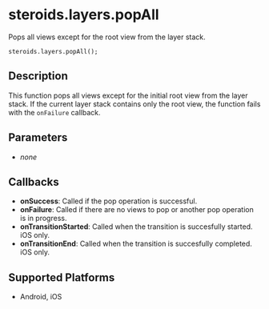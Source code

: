 steroids.layers.popAll
======================

Pops all views except for the root view from the layer stack.

    steroids.layers.popAll();

Description
-----------

This function pops all views except for the initial root view from the layer stack. If the current layer stack contains only the root view, the function fails with the `onFailure` callback.


Parameters
----------

- _none_

Callbacks
---------

- __onSuccess__: Called if the pop operation is successful.
- __onFailure__: Called if there are no views to pop or another pop operation is in progress.
- __onTransitionStarted__: Called when the transition is succesfully started. iOS only.
- __onTransitionEnd__: Called when the transition is succesfully completed. iOS only.

Supported Platforms
-------------------

- Android, iOS
